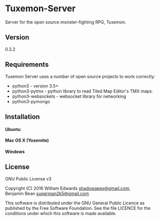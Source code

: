 # Tuxemon-Server
Server for the open source monster-fighting RPG, Tuxemon.

## Version
0.3.2

## Requirements
Tuxemon Server uses a number of open source projects to work correctly:

* python3 - version 3.5+
* python3-pytmx - python library to read Tiled Map Editor's TMX maps.
* python3-websockets - websocket library for networking
* python3-pymongo

## Installation

#### Ubuntu

#### Mac OS X (Yosemite)

#### Windows

## License
GNU Public License v3

Copyright (C) 2016 William Edwards <shadowapex@gmail.com>,    
Benjamin Bean <superman2k5@gmail.com>

This software is distributed under the GNU General Public Licence as published by the Free Software Foundation. See the file LICENCE for the conditions under which this software is made available. 
